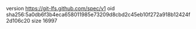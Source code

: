version https://git-lfs.github.com/spec/v1
oid sha256:5a0db6f3b4eca658011985e73209d8cbd2c45eb10f272a918b12424f2d106c20
size 16997
